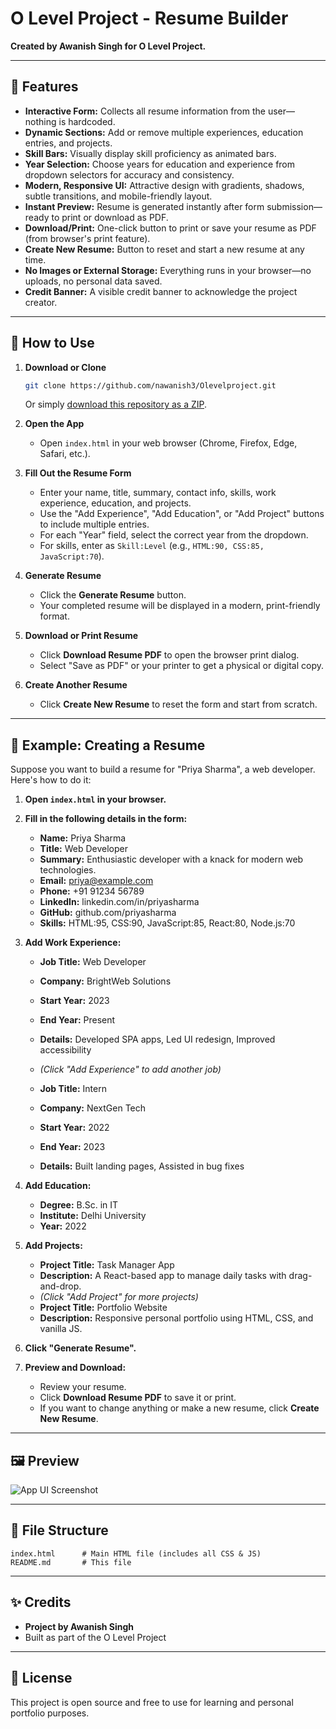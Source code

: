 # O Level Project - Resume Builder

**Created by Awanish Singh for O Level Project.**

---

## 🌟 Features

- **Interactive Form:** Collects all resume information from the user—nothing is hardcoded.
- **Dynamic Sections:** Add or remove multiple experiences, education entries, and projects.
- **Skill Bars:** Visually display skill proficiency as animated bars.
- **Year Selection:** Choose years for education and experience from dropdown selectors for accuracy and consistency.
- **Modern, Responsive UI:** Attractive design with gradients, shadows, subtle transitions, and mobile-friendly layout.
- **Instant Preview:** Resume is generated instantly after form submission—ready to print or download as PDF.
- **Download/Print:** One-click button to print or save your resume as PDF (from browser's print feature).
- **Create New Resume:** Button to reset and start a new resume at any time.
- **No Images or External Storage:** Everything runs in your browser—no uploads, no personal data saved.
- **Credit Banner:** A visible credit banner to acknowledge the project creator.

---

## 🚀 How to Use

1. **Download or Clone**
   ```bash
   git clone https://github.com/nawanish3/Olevelproject.git
   ```
   Or simply [download this repository as a ZIP](https://github.com/nawanish3/Olevelproject/archive/refs/heads/main.zip).

2. **Open the App**
   - Open `index.html` in your web browser (Chrome, Firefox, Edge, Safari, etc.).

3. **Fill Out the Resume Form**
   - Enter your name, title, summary, contact info, skills, work experience, education, and projects.
   - Use the "Add Experience", "Add Education", or "Add Project" buttons to include multiple entries.
   - For each "Year" field, select the correct year from the dropdown.
   - For skills, enter as `Skill:Level` (e.g., `HTML:90, CSS:85, JavaScript:70`).

4. **Generate Resume**
   - Click the **Generate Resume** button.
   - Your completed resume will be displayed in a modern, print-friendly format.

5. **Download or Print Resume**
   - Click **Download Resume PDF** to open the browser print dialog.
   - Select "Save as PDF" or your printer to get a physical or digital copy.

6. **Create Another Resume**
   - Click **Create New Resume** to reset the form and start from scratch.

---

## 📝 Example: Creating a Resume

Suppose you want to build a resume for "Priya Sharma", a web developer. Here's how to do it:

1. **Open `index.html` in your browser.**

2. **Fill in the following details in the form:**

   - **Name:** Priya Sharma
   - **Title:** Web Developer
   - **Summary:** Enthusiastic developer with a knack for modern web technologies.
   - **Email:** priya@example.com
   - **Phone:** +91 91234 56789
   - **LinkedIn:** linkedin.com/in/priyasharma
   - **GitHub:** github.com/priyasharma
   - **Skills:** HTML:95, CSS:90, JavaScript:85, React:80, Node.js:70

3. **Add Work Experience:**
   - **Job Title:** Web Developer
   - **Company:** BrightWeb Solutions
   - **Start Year:** 2023
   - **End Year:** Present
   - **Details:** Developed SPA apps, Led UI redesign, Improved accessibility

   - *(Click "Add Experience" to add another job)*

   - **Job Title:** Intern
   - **Company:** NextGen Tech
   - **Start Year:** 2022
   - **End Year:** 2023
   - **Details:** Built landing pages, Assisted in bug fixes

4. **Add Education:**
   - **Degree:** B.Sc. in IT
   - **Institute:** Delhi University
   - **Year:** 2022

5. **Add Projects:**
   - **Project Title:** Task Manager App
   - **Description:** A React-based app to manage daily tasks with drag-and-drop.
   - *(Click "Add Project" for more projects)*
   - **Project Title:** Portfolio Website
   - **Description:** Responsive personal portfolio using HTML, CSS, and vanilla JS.

6. **Click "Generate Resume".**

7. **Preview and Download:**
   - Review your resume.
   - Click **Download Resume PDF** to save it or print.
   - If you want to change anything or make a new resume, click **Create New Resume**.

---

## 🖼️ Preview

![App UI Screenshot](preview.png) <!-- Add a screenshot here if you wish -->

---

## 📁 File Structure

```
index.html      # Main HTML file (includes all CSS & JS)
README.md       # This file
```

---

## ✨ Credits

- **Project by Awanish Singh**
- Built as part of the O Level Project

---

## 📃 License

This project is open source and free to use for learning and personal portfolio purposes.
